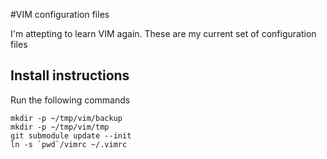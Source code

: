 #VIM configuration files

I'm attepting to learn VIM again. These are my current set of configuration files

## Install instructions

Run the following commands

```shell
mkdir -p ~/tmp/vim/backup
mkdir -p ~/tmp/vim/tmp
git submodule update --init
ln -s `pwd`/vimrc ~/.vimrc
```
